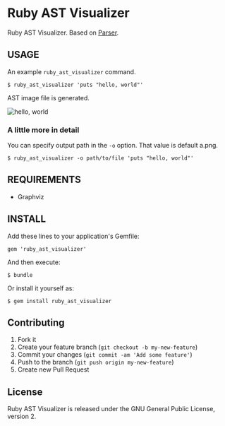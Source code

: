 # Ruby AST Visualizer

Ruby AST Visualizer. Based on [Parser](https://github.com/whitequark/parser).

## USAGE

An example `ruby_ast_visualizer` command.

```
$ ruby_ast_visualizer 'puts "hello, world"'
```

AST image file is generated.

<img src="https://raw.githubusercontent.com/koic/ruby_ast_visualizer/master/images/hello_world.png" alt="hello, world"/>

### A little more in detail

You can specify output path in the `-o` option. That value is default a.png.

```
$ ruby_ast_visualizer -o path/to/file 'puts "hello, world"'
```

## REQUIREMENTS

* Graphviz

## INSTALL

Add these lines to your application's Gemfile:

```
gem 'ruby_ast_visualizer'
```

And then execute:

```
$ bundle
```

Or install it yourself as:

```
$ gem install ruby_ast_visualizer
```

## Contributing

1. Fork it
2. Create your feature branch (`git checkout -b my-new-feature`)
3. Commit your changes (`git commit -am 'Add some feature'`)
4. Push to the branch (`git push origin my-new-feature`)
5. Create new Pull Request

## License

Ruby AST Visualizer is released under the GNU General Public License, version 2.
